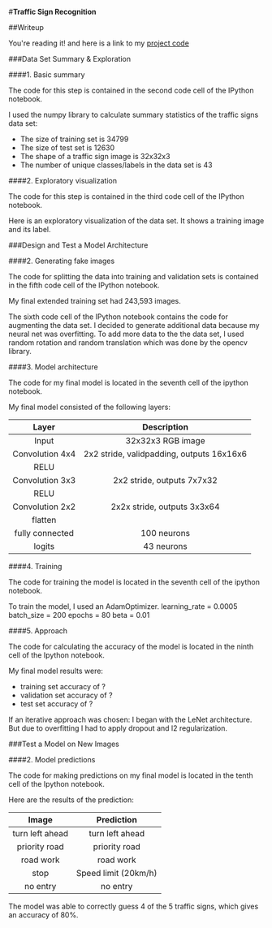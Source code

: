 #**Traffic Sign Recognition** 

##Writeup

[//]: # (Image References)
[image4]: ./new_images/0.png "Traffic Sign 1"
[image5]: ./new_images/2.png "Traffic Sign 2"
[image6]: ./new_images/3.png "Traffic Sign 3"
[image7]: ./new_images/4.png "Traffic Sign 4"
[image8]: ./new_images/5.png "Traffic Sign 5"

You're reading it! and here is a link to my [project code](https://github.com/udacity/CarND-Traffic-Sign-Classifier-Project/blob/master/Traffic_Sign_Classifier.ipynb)

###Data Set Summary & Exploration

####1. Basic summary

The code for this step is contained in the second code cell of the IPython notebook.  

I used the numpy library to calculate summary statistics of the traffic
signs data set:

* The size of training set is 34799
* The size of test set is 12630
* The shape of a traffic sign image is 32x32x3
* The number of unique classes/labels in the data set is 43

####2. Exploratory visualization

The code for this step is contained in the third code cell of the IPython notebook.  

Here is an exploratory visualization of the data set. It shows a training image and its label.


###Design and Test a Model Architecture

####2. Generating fake images

The code for splitting the data into training and validation sets is contained in the fifth code cell of the IPython notebook.  

My final extended training set had 243,593 images.

The sixth code cell of the IPython notebook contains the code for augmenting the data set. I decided to generate additional data because my neural net was overfitting. To add more data to the the data set, I used random rotation and random translation which was done by the opencv library.


####3. Model architecture

The code for my final model is located in the seventh cell of the ipython notebook. 

My final model consisted of the following layers:

| Layer         		|     Description	        					| 
|:---------------------:|:---------------------------------------------:| 
| Input         		| 32x32x3 RGB image   							| 
| Convolution 4x4     	| 2x2 stride, validpadding, outputs 16x16x6|
| RELU					|												|
| Convolution 3x3	      	| 2x2 stride,  outputs 7x7x32 				|
| RELU	    |   									|
| Convolution 2x2		| 2x2x stride, outputs 3x3x64       									|
| flatten				|        									|dropout
|	fully connected					|	100 neurons											|
|				logits		|		43 neurons														
 


####4. Training

The code for training the model is located in the seventh cell of the ipython notebook. 

To train the model, I used an AdamOptimizer.
learning_rate = 0.0005
batch_size = 200
epochs = 80
beta = 0.01

####5. Approach

The code for calculating the accuracy of the model is located in the ninth cell of the Ipython notebook.

My final model results were:
* training set accuracy of ?
* validation set accuracy of ? 
* test set accuracy of ?

If an iterative approach was chosen:
I began with the LeNet architecture. But due to overfitting I had to apply dropout and l2 regularization.
 

###Test a Model on New Images


####2. Model predictions

The code for making predictions on my final model is located in the tenth cell of the Ipython notebook.

Here are the results of the prediction:

| Image			        |     Prediction	        					| 
|:---------------------:|:---------------------------------------------:| 
| turn left ahead      		| turn left ahead   									| 
| priority road     			| priority road 										|
| road work					| road work											|
| stop	      		| Speed limit (20km/h)					 				|
| no entry			| no entry    							|


The model was able to correctly guess 4 of the 5 traffic signs, which gives an accuracy of 80%. 